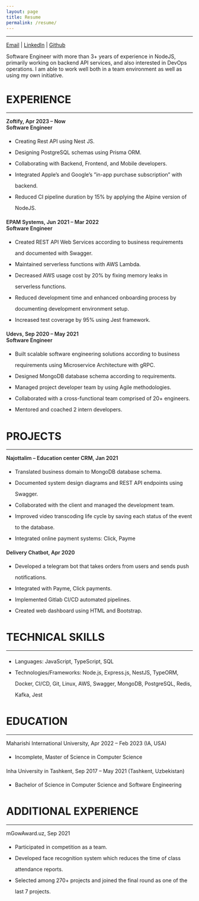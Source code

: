 ```yaml
---
layout: page
title: Resume
permalink: /resume/
---
```

<style type="text/css">
  strong {
    font-weight: 600;
  }
  hr {
    margin-bottom: 10px;
  }

  li {
    line-height: 30px;
  }
</style>

---
[Email](mailto:nodirbek.ergashev34@gmail.com) | [LinkedIn](https://www.linkedin.com/in/nodirbekergashev/) | [Github](https://github.com/nodirshox)

Software Engineer with more than 3+ years of experience in NodeJS, primarily working on backend API services, and also interested in DevOps operations. I am able to work well both in a team environment as well as using my own initiative.

# EXPERIENCE
---
**Zoftify, Apr 2023 – Now<br>Software Engineer**

- Creating Rest API using Nest JS.
- Designing PostgreSQL schemas using Prisma ORM.
- Collaborating with Backend, Frontend, and Mobile developers.
- Integrated Apple’s and Google’s ”in-app purchase subscription” with backend.
- Reduced CI pipeline duration by 15% by applying the Alpine version of NodeJS.

**EPAM Systems, Jun 2021 – Mar 2022<br>Software Engineer**

- Created REST API Web Services according to business requirements and documented with Swagger.
- Maintained serverless functions with AWS Lambda.
- Decreased AWS usage cost by 20% by fixing memory leaks in serverless functions.
- Reduced development time and enhanced onboarding process by documenting development environment setup.
- Increased test coverage by 95% using Jest framework.

**Udevs, Sep 2020 – May 2021<br>Software Engineer**

- Built scalable software engineering solutions according to business requirements using Microservice Architecture with
gRPC.
- Designed MongoDB database schema according to requirements.
- Managed project developer team by using Agile methodologies.
- Collaborated with a cross-functional team comprised of 20+ engineers.
- Mentored and coached 2 intern developers.

# PROJECTS
---
**Najottalim – Education center CRM, Jan 2021**
- Translated business domain to MongoDB database schema.
- Documented system design diagrams and REST API endpoints using Swagger.
- Collaborated with the client and managed the development team.
- Improved video transcoding life cycle by saving each status of the event to the database.
- Integrated online payment systems: Click, Payme

**Delivery Chatbot, Apr 2020**
- Developed a telegram bot that takes orders from users and sends push notifications.
- Integrated with Payme, Click payments.
- Implemented Gitlab CI/CD automated pipelines.
- Created web dashboard using HTML and Bootstrap.

# TECHNICAL SKILLS
---
- Languages: JavaScript, TypeScript, SQL
- Technologies/Frameworks: Node.js, Express.js, NestJS, TypeORM, Docker, CI/CD, Git, Linux, AWS, Swagger, MongoDB, PostgreSQL, Redis, Kafka, Jest

# EDUCATION
---
Maharishi International University, Apr 2022 – Feb 2023 (IA, USA)
- Incomplete, Master of Science in Computer Science

Inha University in Tashkent, Sep 2017 – May 2021 (Tashkent, Uzbekistan)
- Bachelor of Science in Computer Science and Software Engineering

# ADDITIONAL EXPERIENCE
---
mGowAward.uz, Sep 2021
- Participated in competition as a team.
- Developed face recognition system which reduces the time of class attendance reports.
- Selected among 270+ projects and joined the final round as one of the last 7 projects.
